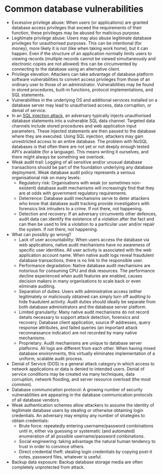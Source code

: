 # Common database vulnerabilities

* Excessive privilege abuse: When users (or applications) are granted database access privileges that exceed the requirements of their function, these privileges may be abused for malicious purpose.
* Legitimate privilege abuse: Users may also abuse legitimate database privileges for unauthorised purposes. This can be intentional (for money), more likely it is not (like when taking work home), but it can happen. Even if the structure of an application normally limits users to viewing records (multiple records cannot be viewed simultaneously and electronic copies are not allowed) this can be circumvented by connecting to the database using an alternative client.
* Privilege elevation: Attackers can take advantage of database platform software vulnerabilities to convert access privileges from those of an ordinary user to those of an administrator. Vulnerabilities may be found in stored procedures, built-in functions, protocol implementations, and SQL statements.
* Vulnerabilities in the underlying OS and additional services installed on a database server may lead to unauthorised access, data corruption, or denial of service.
* In an [SQL injection attack](../../../trees/application-hacking/SQL-injection.md), an adversary typically injects unauthorised database statements into a vulnerable SQL data channel. Targeted data channels include stored procedures and web application input parameters. These injected statements are then passed to the database where they are executed. Using SQL injection, attackers may gain unrestricted access to an entire database. The problem with NoSQL databases is that often there are not yet or not deeply enough tested API's available (for a language). This means writing it ourselves, and there might always be something we overlook.
* Weak audit trail: Logging of all sensitive and/or unusual database transactions should be part of the foundation underlying any database deployment. Weak database audit policy represents a serious organisational risk on many levels:
    * Regulatory risk: Organisations with weak (or sometimes non-existent) database audit mechanisms will increasingly find that they are at odds with government regulatory requirements.
    * Deterrence: Database audit mechanisms serve to deter attackers who know that database audit tracking provide investigators with forensics link intruders to a crime. If not there, not happening.
    * Detection and recovery: If an adversary circumvents other defences, audit data can identify the existence of a violation after the fact and can then be used to link a violation to a particular user and/or repair the system. If not there, not happening.
* What can possibly go wrong?
    * Lack of user accountability: When users access the database via web applications, native audit mechanisms have no awareness of specific user identities. All user activity is associated with the web application account name. When native audit logs reveal fraudulent database transactions, there is no link to the responsible user.
    * Performance degradation: Native database audit mechanisms are notorious for consuming CPU and disk resources. The performance decline experienced when audit features are enabled, causes decision makers in many organisations to scale back or even eliminate auditing.
    * Separation of duties: Users with administrative access (either legitimately or maliciously obtained can simply turn off auditing to hide fraudulent activity. Audit duties should ideally be separate from both database administrators and the database server platform.
    * Limited granularity: Many native audit mechanisms do not record details necessary to support attack detection, forensics and recovery. Database client application, source IP addresses, query response attributes, and failed queries (an important attack reconnaissance indicator) are not recorded by many native mechanisms.
    * Proprietary: Audit mechanisms are unique to database server platforms. All logs are different from each other. When having mixed database environments, this virtually eliminates implementation of a uniform, scalable audit process.
* Denial of Service (DOS) is a general attack category in which access to network applications or data is denied to intended users. Denial of service conditions may be created via many techniques, data corruption, network flooding, and server resource overload (the most common).
* Database communication protocol: A growing number of security vulnerabilities are appearing in the database communication protocols of all database vendors.
* Weak authentication schemes allow attackers to assume the identity of legitimate database users by stealing or otherwise obtaining login credentials. An adversary may employ any number of strategies to obtain credentials:
    * Brute force: repeatedly entering username/password combinations until in, either via guessing or systematic (and automated) enumeration of all possible username/password combinations.
    * Social engineering: taking advantage the natural human tendency to trust in order to convince others.
    * Direct credential theft: stealing login credentials by copying post-it notes, password files, whatever is useful.
* Backup data exposure: Backup database storage media are often completely unprotected from attack.

